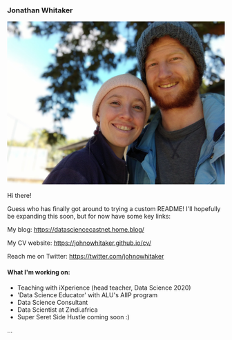 ### Jonathan Whitaker

![Profile Pic](https://raw.githubusercontent.com/johnowhitaker/johnowhitaker/master/prof.jpg "Profile Pic")

Hi there!

Guess who has finally got around to trying a custom README! I'll hopefully be expanding this soon, but for now have some key links:

My blog: https://datasciencecastnet.home.blog/

My CV website: https://johnowhitaker.github.io/cv/

Reach me on Twitter: https://twitter.com/johnowhitaker

#### What I'm working on:
- Teaching with iXperience (head teacher, Data Science 2020)
- 'Data Science Educator' with ALU's AIIP program
- Data Science Consultant
- Data Scientist at Zindi.africa
- Super Seret Side Hustle coming soon :)

...

<!--
**johnowhitaker/johnowhitaker** is a ✨ _special_ ✨ repository because its `README.md` (this file) appears on your GitHub profile.

Here are some ideas to get you started:

- 🔭 I’m currently working on ...
- 🌱 I’m currently learning ...
- 👯 I’m looking to collaborate on ...
- 🤔 I’m looking for help with ...
- 💬 Ask me about ...
- 📫 How to reach me: ...
- 😄 Pronouns: ...
- ⚡ Fun fact: ...
-->
